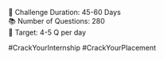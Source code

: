 📅 Challenge Duration: 45-60 Days <br>
📚 Number of Questions: 280 <br>
🎯 Target: 4-5 Q per day <br>

#CrackYourInternship #CrackYourPlacement
